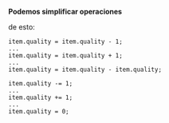 **Podemos simplificar operaciones**

de esto:
```
item.quality = item.quality - 1;
...
item.quality = item.quality + 1;
...
item.quality = item.quality - item.quality;
```

```
item.quality -= 1;
...
item.quality += 1;
...
item.quality = 0;
```
